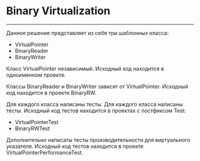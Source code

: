 # Binary Virtualization
---

Данное решение представляет из себя три шаблонных класса: 
- VirtualPointer
- BinaryReader 
- BinaryWriter

Класс VirtualPointer независимый. Исходный код находится в одноименном проекте.

Классы BinaryReader и BinaryWriter зависят от VirtualPointer. 
Исходный код находится в проекте BinaryRW.

Для каждого класса написаны тесты. Для каждого класса написаны тесты.
Исходный код тестов находится в проектах с постфиксом Test:
- VirtualPointerTest
- BinaryRWTest 

Дополнительно написаты тесты производительности для виртуального указателя.
Исходный код тестов находится в проекте VirtualPointerPerformanceTest.